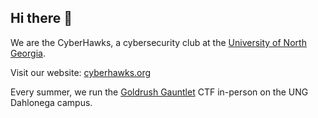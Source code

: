 ## Hi there 👋

We are the CyberHawks, a cybersecurity club at the [University of North Georgia](https://ung.edu).

Visit our website: [cyberhawks.org](https://cyberhawks.org)

Every summer, we run the [Goldrush Gauntlet](https://ggctf.cyberhawks.org) CTF in-person on the UNG Dahlonega campus.
